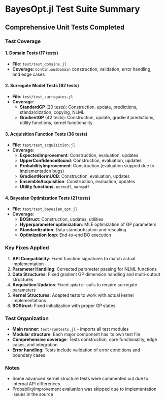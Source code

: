 # BayesOpt.jl Test Suite Summary

## Comprehensive Unit Tests Completed

### Test Coverage

#### 1. Domain Tests (17 tests)
- **File**: `test/test_domains.jl`
- **Coverage**: `ContinuousDomain` construction, validation, error handling, and edge cases

#### 2. Surrogate Model Tests (62 tests)
- **File**: `test/test_surrogates.jl` 
- **Coverage**:
  - **StandardGP** (20 tests): Construction, update, predictions, standardization, copying, NLML
  - **GradientGP** (42 tests): Construction, update, gradient predictions, utility functions, kernel functionality

#### 3. Acquisition Function Tests (36 tests)
- **File**: `test/test_acquisition.jl`
- **Coverage**:
  - **ExpectedImprovement**: Construction, evaluation, updates
  - **UpperConfidenceBound**: Construction, evaluation, updates  
  - **ProbabilityImprovement**: Construction (evaluation skipped due to implementation bugs)
  - **GradientNormUCB**: Construction, evaluation, updates
  - **EnsembleAcquisition**: Construction, evaluation, updates
  - **Utility functions**: `normcdf`, `normpdf`

#### 4. Bayesian Optimization Tests (21 tests)
- **File**: `test/test_bayesian_opt.jl`
- **Coverage**:
  - **BOStruct**: Construction, updates, utilities
  - **Hyperparameter optimization**: MLE optimization of GP parameters
  - **Standardization**: Data standardization and rescaling
  - **Optimization loop**: End-to-end BO execution

### Key Fixes Applied

1. **API Compatibility**: Fixed function signatures to match actual implementation
2. **Parameter Handling**: Corrected parameter passing for NLML functions
3. **Data Structures**: Fixed gradient GP dimension handling and multi-output structures
4. **Acquisition Updates**: Fixed `update!` calls to require surrogate parameters
5. **Kernel Structures**: Adapted tests to work with actual kernel implementations
6. **BOStruct**: Fixed initialization with proper GP states

### Test Organization

- **Main runner**: `test/runtests.jl` - imports all test modules
- **Modular structure**: Each major component has its own test file
- **Comprehensive coverage**: Tests construction, core functionality, edge cases, and integration
- **Error handling**: Tests include validation of error conditions and boundary cases

### Notes

- Some advanced kernel structure tests were commented out due to internal API differences
- ProbabilityImprovement evaluation was skipped due to implementation issues in the source


